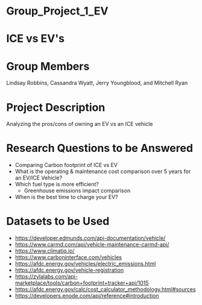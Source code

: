 # Group_Project_1_EV

# ICE vs EV's
# Group Members
Lindsay Robbins, Cassandra Wyatt, Jerry Youngblood, and Mitchell Ryan
# Project Description 
Analyzing the pros/cons of owning an EV vs an ICE vehicle 
# Research Questions to be Answered 
- Comparing Carbon footprint of ICE vs EV
- What is the operating & maintenance cost comparison over 5 years for an EV/ICE Vehicle?
- Which fuel type is more efficient?
  - Greenhouse emissions impact comparison
- When is the best time to charge your EV?
# Datasets to be Used
- https://developer.edmunds.com/api-documentation/vehicle/ 
- https://www.carmd.com/api/vehicle-maintenance-carmd-api/
- https://www.climatiq.io/
- https://www.carboninterface.com/vehicles
- https://afdc.energy.gov/vehicles/electric_emissions.html
- https://afdc.energy.gov/vehicle-registration
- https://zylalabs.com/api-marketplace/tools/carbon+footprint+tracker+api/1015
- https://afdc.energy.gov/calc/cost_calculator_methodology.html#sources
- https://developers.enode.com/api/reference#introduction
